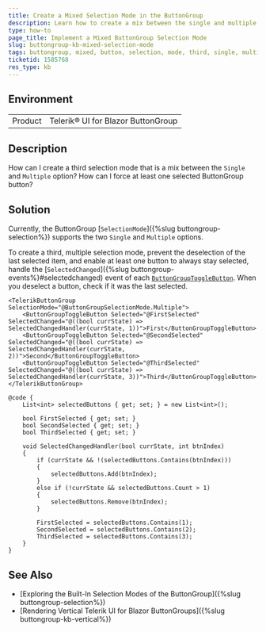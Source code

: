 ```yaml
---
title: Create a Mixed Selection Mode in the ButtonGroup
description: Learn how to create a mix between the single and multiple selection modes in the Telerik UI for Blazor ButtonGroup.
type: how-to
page_title: Implement a Mixed ButtonGroup Selection Mode
slug: buttongroup-kb-mixed-selection-mode
tags: buttongroup, mixed, button, selection, mode, third, single, multiple
ticketid: 1585768
res_type: kb
---
```


## Environment

<table>
    <tbody>
        <tr>
            <td>Product</td>
            <td>Telerik® UI for Blazor ButtonGroup</td>
        </tr>
    </tbody>
</table>

## Description

How can I create a third selection mode that is a mix between the `Single` and `Multiple` option? How can I force at least one selected ButtonGroup button?

## Solution

Currently, the ButtonGroup [`SelectionMode`]({%slug buttongroup-selection%}) supports the two `Single` and `Multiple` options.

To create a third, multiple selection mode, prevent the deselection of the last selected item, and enable at least one button to always stay selected, handle the [`SelectedChanged`]({%slug buttongroup-events%}#selectedchanged) event of each [`ButtonGroupToggleButton`](https://docs.telerik.com/blazor-ui/api/Telerik.Blazor.Components.ButtonGroupToggleButton). When you deselect a button, check if it was the last selected.

````CSHTML
<TelerikButtonGroup SelectionMode="@ButtonGroupSelectionMode.Multiple">
    <ButtonGroupToggleButton Selected="@FirstSelected" SelectedChanged="@((bool currState) => SelectedChangedHandler(currState, 1))">First</ButtonGroupToggleButton>
    <ButtonGroupToggleButton Selected="@SecondSelected" SelectedChanged="@((bool currState) => SelectedChangedHandler(currState, 2))">Second</ButtonGroupToggleButton>
    <ButtonGroupToggleButton Selected="@ThirdSelected" SelectedChanged="@((bool currState) => SelectedChangedHandler(currState, 3))">Third</ButtonGroupToggleButton>
</TelerikButtonGroup>

@code {
    List<int> selectedButtons { get; set; } = new List<int>();

    bool FirstSelected { get; set; }
    bool SecondSelected { get; set; }
    bool ThirdSelected { get; set; }

    void SelectedChangedHandler(bool currState, int btnIndex)
    {
        if (currState && !(selectedButtons.Contains(btnIndex)))
        {
            selectedButtons.Add(btnIndex);
        }
        else if (!currState && selectedButtons.Count > 1)
        {
            selectedButtons.Remove(btnIndex);
        }

        FirstSelected = selectedButtons.Contains(1);
        SecondSelected = selectedButtons.Contains(2);
        ThirdSelected = selectedButtons.Contains(3);
    }
}
````

## See Also

* [Exploring the Built-In Selection Modes of the ButtonGroup]({%slug buttongroup-selection%})
* [Rendering Vertical Telerik UI for Blazor ButtonGroups]({%slug buttongroup-kb-vertical%})
